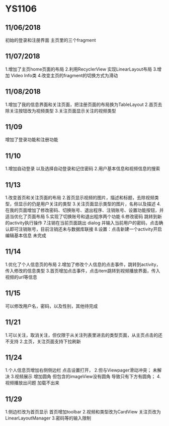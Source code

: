 # YS1106
## 11/06/2018
初始的登录和注册界面
主页里的三个fragment
## 11/07/2018
1.增加了主页home页面的布局
2.利用RecyclerView 实现LinearLayout布局
3.增加 Video Info类
4.改变主页的fragment的切换方式为滑动
## 11/08/2018
1.增加了我的信息界面和关注页面，把注册页面的布局换为TableLayout
2.首页去除关注按钮改为视频类型
3.关注页面显示关注的视频类型
## 11/09
增加了登录功能和注册功能
## 11/10
1.增加自动登录 以及选择自动登录和记住密码
2.用户基本信息和视频信息的搜索
## 11/13
1.改变首页和关注页面的布局
2.首页显示视频的图片，描述和标题，去除视频类型，但显示的仍是用户关注的类型
3.关注页面显示类型的图片，名称以及描述
4.在我的页面增加了修改密码、切换账号、退出程序、注销账号、设置功能按钮，并适当优化了页面布局
5.实现了切换账号和退出程序两个功能
6.修改密码 跳转到新的activity执行操作
7.注销在当前页面跳出 dialog 并输入当前用户的密码，点击确认即可注销账号，目前注销还未与数据库联接
8.设置：点击新建一个activity开启编辑基本信息 未完成
## 11/14
1.优化了个人信息页的布局
2.增加了修改个人信息的点击事件，跳转到activity，传入修改的信息类型
3.首页增加点击事件，点击item跳转到视频播放界面，传入视频的url等信息
## 11/15
可以修改用户名，密码，以及性别，其他待完成
## 11/21
1.可以关注，取消关注，但仅限于从关注列表里进去的类型页面，从主页点击的还不支持
2.主页，关注页面支持下拉刷新
## 11/24
1.个人信息页增加右侧侧边栏 点击设置打开，
2.但与Viewpager滑动冲突； 未解决
3.视频展示 增加圆角 但包含的imageView没有圆角 导致只有下方有圆角；
4.视频播放出问题 加载不出来
## 11/29
1.侧边栏改为首页显示 首页增加toolbar
2.视频和类型改为CardView 关注页改为LinearLayoutManager
3.密码等的输入限制